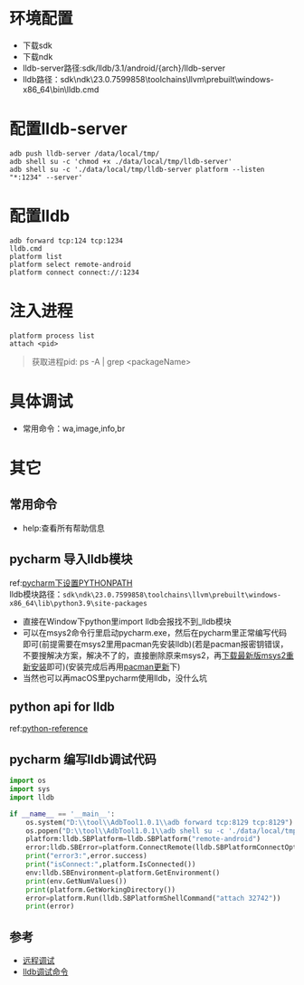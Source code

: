 # 环境配置
- 下载sdk
- 下载ndk
- lldb-server路径:sdk/lldb/3.1/android/{arch}/lldb-server
- lldb路径：sdk\ndk\23.0.7599858\toolchains\llvm\prebuilt\windows-x86_64\bin\lldb.cmd
# 配置lldb-server
```
adb push lldb-server /data/local/tmp/
adb shell su -c 'chmod +x ./data/local/tmp/lldb-server'
adb shell su -c './data/local/tmp/lldb-server platform --listen "*:1234" --server'
```
# 配置lldb
```
adb forward tcp:124 tcp:1234
lldb.cmd
platform list
platform select remote-android
platform connect connect://:1234
```
# 注入进程
```
platform process list
attach <pid>
```
> 获取进程pid: ps -A | grep \<packageName\>

# 具体调试
- 常用命令：wa,image,info,br
# 其它
## 常用命令
- help:查看所有帮助信息
## pycharm 导入lldb模块
ref:[pycharm下设置PYTHONPATH](https://blog.csdn.net/weixin_41698305/article/details/90902427)  
lldb模块路径：`sdk\ndk\23.0.7599858\toolchains\llvm\prebuilt\windows-x86_64\lib\python3.9\site-packages` 
- 直接在Window下python里import lldb会报找不到_lldb模块
- 可以在msys2命令行里启动pycharm.exe，然后在pycharm里正常编写代码即可(前提需要在msys2里用pacman先安装lldb)(若是pacman报密钥错误，不要搜解决方案，解决不了的，直接删除原来msys2，再[下载最新版msys2重新安装](https://www.msys2.org/)即可)(安装完成后再用[pacman更新](https://kaosx.us/docs/pacman/)下)
- 当然也可以再macOS里pycharm使用lldb，没什么坑
## python api for lldb
ref:[python-reference](https://lldb.llvm.org/use/python-reference.html)
## pycharm 编写lldb调试代码
```python
import os
import sys
import lldb

if __name__ == '__main__':
    os.system("D:\\tool\\AdbTool1.0.1\\adb forward tcp:8129 tcp:8129")
    os.popen("D:\\tool\\AdbTool1.0.1\\adb shell su -c './data/local/tmp/lldb-server platform --listen \"*:8129\" --server'")
    platform:lldb.SBPlatform=lldb.SBPlatform("remote-android")
    error:lldb.SBError=platform.ConnectRemote(lldb.SBPlatformConnectOptions("connect://:8129"))
    print("error3:",error.success)
    print("isConnect:",platform.IsConnected())
    env:lldb.SBEnvironment=platform.GetEnvironment()
    print(env.GetNumValues())
    print(platform.GetWorkingDirectory())
    error=platform.Run(lldb.SBPlatformShellCommand("attach 32742"))
    print(error)

```
## 参考
- [远程调试](https://lldb.llvm.org/use/remote.html)
- [lldb调试命令](https://lldb.llvm.org/use/map.html)
